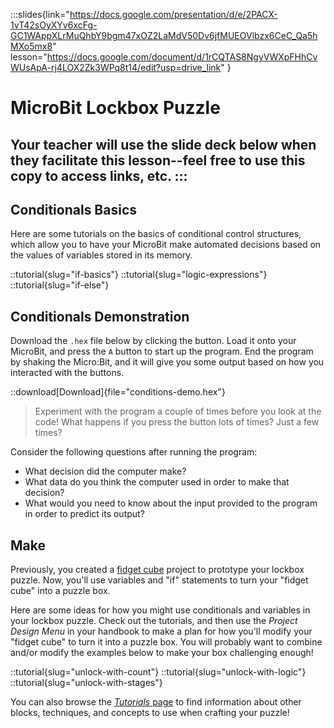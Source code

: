 :::slides{link="https://docs.google.com/presentation/d/e/2PACX-1vT42sOyXYv6xcFg-GC1WAppXLrMuQhbY9bgm47xOZ2LaMdV50Dv6jfMUEOVlbzx6CeC_Qa5hMXo5mx8" lesson="https://docs.google.com/document/d/1rCQTAS8NgyVWXpFHhCvWUsApA-rj4LOX2Zk3WPq8t14/edit?usp=drive_link" }
# MicroBit Lockbox Puzzle

Your teacher will use the slide deck below when they facilitate this lesson--feel free to use this copy to access links, etc.
:::
---

## Conditionals Basics

Here are some tutorials on the basics of conditional control structures, which allow you to have your MicroBit make automated decisions based on the values of variables stored in its memory.

::tutorial{slug="if-basics"}
::tutorial{slug="logic-expressions"}
::tutorial{slug="if-else"}

## Conditionals Demonstration

Download the `.hex` file below by clicking the button. Load it onto your MicroBit, and press the `A` button to start up the program. End the program by shaking the Micro:Bit, and it will give you some output based on how you interacted with the buttons.

::download[Download]{file="conditions-demo.hex"}

> Experiment with the program a couple of times before you look at the code! What happens if you press the button lots of times? Just a few times?

Consider the following questions after running the program:

- What decision did the computer make?
- What data do you think the computer used in order to make that decision?
- What would you need to know about the input provided to the program in order to predict its output?

## Make

Previously, you created a [fidget cube](/lessons/input) project to prototype your lockbox puzzle. Now, you'll use variables and "if" statements to turn your "fidget cube" into a puzzle box.

<!-- TODO: project details -->

Here are some ideas for how you might use conditionals and variables in your lockbox puzzle. Check out the tutorials, and then use the *Project Design Menu* in your handbook to make a plan for how you'll modify your "fidget cube" to turn it into a puzzle box. You will probably want to combine and/or modify the examples below to make your box challenging enough!

::tutorial{slug="unlock-with-count"}
::tutorial{slug="unlock-with-logic"}
::tutorial{slug="unlock-with-stages"}

You can also browse the [*Tutorials* page](/tutorials) to find information about other blocks, techniques, and concepts to use when crafting your puzzle!